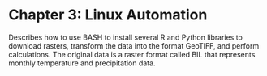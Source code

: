 # Chapter 3: Linux Automation

Describes how to use BASH to install several R and Python libraries to download rasters, transform the data into the format GeoTIFF, and perform calculations. The original data is a raster format called BIL that represents monthly temperature and precipitation data.
